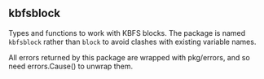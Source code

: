 ## kbfsblock

Types and functions to work with KBFS blocks. The package is named
`kbfsblock` rather than `block` to avoid clashes with existing
variable names.

All errors returned by this package are wrapped with pkg/errors, and
so need errors.Cause() to unwrap them.
